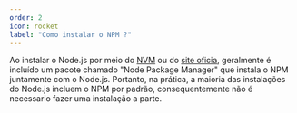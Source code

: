 ```yaml
---
order: 2
icon: rocket
label: "Como instalar o NPM ?"
---
```


<!-- Ultima atualização: 24/09/2023 -->
<!-- Autor(es): Araújo -->

Ao instalar o Node.js por meio do [NVM](../node_version_manager/instalacao.md) ou do [site oficia](https://nodejs.org/en/download), geralmente é incluído um pacote chamado "Node Package Manager" que instala o NPM juntamente com o Node.js. Portanto, na prática, a maioria das instalações do Node.js incluem o NPM por padrão, consequentemente não é necessario fazer uma instalação a parte.